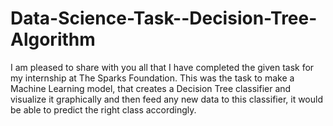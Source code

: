 # Data-Science-Task--Decision-Tree-Algorithm


I am pleased to share with you all that I have completed the given task for my internship at The Sparks Foundation. This was the task to make a Machine Learning model, that creates a Decision Tree classifier and visualize it graphically and then feed any new data to this classifier, it would be able to predict the right class accordingly.
